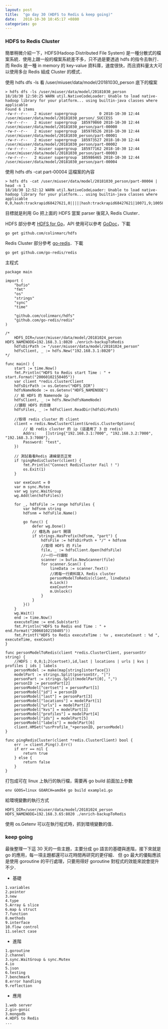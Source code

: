 ```yaml
---
layout: post
title:  "go day 30 (HDFS to Redis & keep going)"
date:   2018-10-30 10:45:17 +0800
categories: go
---
```


### HDFS to Redis Cluster
簡單稍微介紹一下，HDFS(Hadoop Distributed File System) 是一種分散式的檔案系統．使用上跟一般的檔案系統差不多，只不過是要透過 hdfs 的指令去執行．而 Redis 是一種 in memory 的 key-value 資料庫，速度很快，而且資料量太大可以使用多台 Redis 組成 Cluster 的模式．  

使用 hdfs dfs -ls 看 /user/miuser/data/model/20181030_person 底下的檔案  
```
> hdfs dfs -ls /user/miuser/data/model/20181030_person
18/10/30 12:50:25 WARN util.NativeCodeLoader: Unable to load native-hadoop library for your platform... using builtin-java classes where applicable
Found 6 items
-rw-r--r--   2 miuser supergroup          0 2018-10-30 12:44 /user/miuser/data/model/20181030_person/_SUCCESS
-rw-r--r--   2 miuser supergroup  185979860 2018-10-30 12:44 /user/miuser/data/model/20181030_person/part-00000
-rw-r--r--   2 miuser supergroup  185978526 2018-10-30 12:44 /user/miuser/data/model/20181030_person/part-00001
-rw-r--r--   2 miuser supergroup  185973527 2018-10-30 12:44 /user/miuser/data/model/20181030_person/part-00002
-rw-r--r--   2 miuser supergroup  185977162 2018-10-30 12:44 /user/miuser/data/model/20181030_person/part-00003
-rw-r--r--   2 miuser supergroup  185986465 2018-10-30 12:44 /user/miuser/data/model/20181030_person/part-00004

```

使用 hdfs dfs -cat part-00004 這檔案的內容

```
> hdfs dfs -cat /user/miuser/data/model/20181030_person/part-00004 | head -n 1
18/10/30 12:52:12 WARN util.NativeCodeLoader: Unable to load native-hadoop library for your platform... using builtin-java classes where applicable
0,0,hash:trackrapid68427621,0|||||hash:trackrapid68427621|10071,9;10058,9;10080,9;10328,9
```

目標就是利用 Go 把上面的 HDFS 當案 parser 後寫入 Redis Cluster．

HDFS 部分參考 [HDFS for Go](https://github.com/colinmarc/hdfs)，API 使用可以參考 [GoDoc](https://godoc.org/github.com/colinmarc/hdfs)，下載  

```
go get github.com/colinmarc/hdfs
```

Redis Cluster 部分參考 [go-redis](https://github.com/go-redis/redis)．下載  

```
go get github.com/go-redis/redis
```

主程式  

```
package main

import (
	"bufio"
	"fmt"
	"os"
	"strings"
	"sync"
	"time"

	"github.com/colinmarc/hdfs"
	"github.com/go-redis/redis"
)

/*
	HDFS_DIR=/user/miuser/data/model/20181024_person HDFS_NAMENODE=192.168.3.1:8020 ./enrich-backupToRedis
	hdfsDirPath := "/user/miuser/data/model/20181024_person"
	hdfsClient, _ := hdfs.New("192.168.3.1:8020")
*/

func main() {
	start := time.Now()
	fmt.Println("HDFS to Redis start Time : " + start.Format("20060102150405"))
	var client *redis.ClusterClient
	hdfsDirPath := os.Getenv("HDFS_DIR")
	hdfsNameNode := os.Getenv("HDFS_NAMENODE")
	// 給 HDFS 的 Namenode ip
	hdfsClient, _ := hdfs.New(hdfsNameNode)
	//讀取 HDFS 的目錄
	hdfsFiles, _ := hdfsClient.ReadDir(hdfsDirPath)

	//取得 redis cluster 的 client
	client = redis.NewClusterClient(&redis.ClusterOptions{
		// 給 redis cluster 的 ip (這邊用了 3 台 redis)
		Addrs:    []string{"192.168.3.1:7000", "192.168.3.2:7000", "192.168.3.3:7000"},
		Password: "test",
	})

	// 測試看看Redis 連線是否正常
	if !pingRedisCluster(client) {
		fmt.Println("Connect RedisCluster Fail ! ")
		os.Exit(1)
	}

	var exeCount = 0
	var m sync.Mutex
	var wg sync.WaitGroup
	wg.Add(len(hdfsFiles))

	for _, hdfsFile := range hdfsFiles {
		var hdfsnm string
		hdfsnm = hdfsFile.Name()

		go func() {
			defer wg.Done()
			// 檔名為 part 開頭
			if strings.HasPrefix(hdfsnm, "part") {
				hdfsFile := hdfsDirPath + "/" + hdfsnm
				//取得 HDFS 的 File
				file, _ := hdfsClient.Open(hdfsFile)
				//一行一行讀取
				scanner := bufio.NewScanner(file)
				for scanner.Scan() {
					lineData := scanner.Text()
					//將每一行資料寫入 Redis cluster
					personModelToRedis(client, lineData)
					m.Lock()
					exeCount++
					m.Unlock()
				}
			}
		}()
	}
	wg.Wait()
	end := time.Now()
	executeTime := end.Sub(start)
	fmt.Println("HDFS to Redis end Time : " + end.Format("20060102150405"))
	fmt.Printf("HDFS to Redis executeTime : %v , executeCount : %d ", executeTime, exeCount)
}

func personModelToRedis(client *redis.ClusterClient, psersonStr string) {
	//HDFS : 0,0;1;2(certset),id,last | locations | urls | kvs | profiles | ids | labels
	personModel := make(map[string]interface{})
	modelPart := strings.Split(psersonStr, "|")
	personPart := strings.Split(modelPart[0], ",")
	personID := personPart[2]
	personModel["certset"] = personPart[1]
	personModel["id"] = personID
	personModel["last"] = personPart[3]
	personModel["locations"] = modelPart[1]
	personModel["urls"] = modelPart[2]
	personModel["kvs"] = modelPart[3]
	personModel["profiles"] = modelPart[4]
	personModel["ids"] = modelPart[5]
	personModel["labels"] = modelPart[6]
	client.HMSet("usrProfile_"+personID, personModel)
}

func pingRedisCluster(client *redis.ClusterClient) bool {
	err := client.Ping().Err()
	if err == nil {
		return true
	} else {
		return false
	}
}

```

打包成可在 linux 上執行的執行檔，需要再 go build 前面加上參數  

```
env GOOS=linux GOARCH=amd64 go build example1.go
```

給環境變數的執行方式  

```
HDFS_DIR=/user/miuser/data/model/20181024_person HDFS_NAMENODE=192.168.3.65:8020 ./enrich-backupToRedis
```

使用 os.Getenv 可以在執行程式時，抓到環境變數的值．  


### keep going

最後整理一下這 30 天的一些主題，主要分成 go 語言的基礎與進階，接下來就是 go 的應用，每一項主題都還可以花時間再研究的更仔細．
但 go 最大的優點應該是使用 goroutine 的平行處理，只要用得好 goroutine 對程式的效能來說會提升不少．  

* 基礎
```
1.variables
2.pointer
3.new
4.type
5.Array & slice
6.map & struct
7.function
8.methods
9.interface
10.flow control
11.select case
```
* 進階
```
1.goroutine
2.channel
3.sync.WaitGroup & sync.Mutex
4.io
5.json
6.testing
7.benchmark
8.error handling
9.reflection
```
* 應用
```
1.web server
2.gin-gonic
3.mongodb
4.HDFS to Redis
...
```




